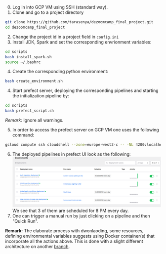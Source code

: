 0. Log in into GCP VM using SSH (standard way).
1. Clone and go to a project directory
```bash
git clone https://github.com/tarasenya/dezoomcamp_final_project.git
cd dezoomcamp_final_project
```
2. Change the project id in a  project field in ```config.ini```
3. Install JDK, Spark and set the corresponding envrionment variables:
```bash
cd scripts
bash install_spark.sh
source ~/.bashrc
```   
4. Create the corresponding python environment:
```bash
bash create_environment.sh
```
4. Start prefect server, deploying the corresponding pipelines and starting the initialization pipeline by:

```bash
cd scripts
bash prefect_script.sh
```
_Remark_: Ignore all warnings.

5. In order to access the prefect server on GCP VM one uses the following command:
```bash
gcloud compute ssh cloudshell --zone=europe-west3-c -- -NL 4200:localhost:4200
```   
6. The deployed pipelines in prefect UI look as the following:
![PrefectUIDeployments](../visualization/prefect_deployments.png)
We see that 3 of them are scheduled for 8 PM every day.
7. One can trigger a manual run by just clicking on a pipeline and then "Quick Run".

**Remark:** The elaborate process with dwonlaoding, some resources, defining environmental variables suggests using Docker container(s) that incorporate all the actions above. This is done with a slight different architecture on another [branch](https://github.com/tarasenya/dezoomcamp_final_project/tree/docker_version).